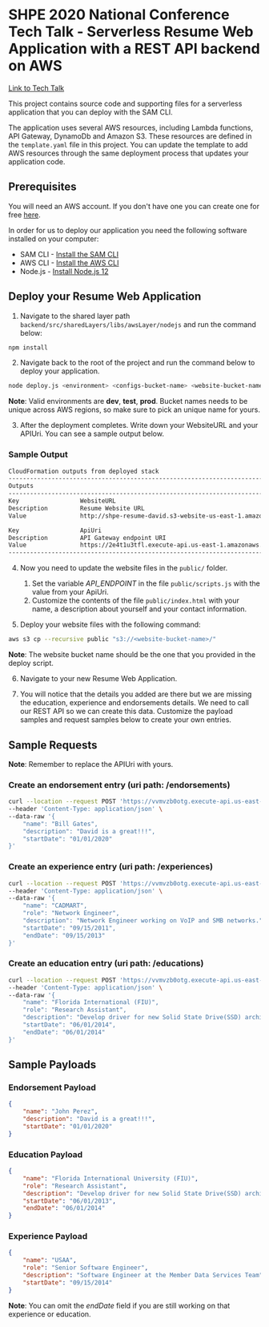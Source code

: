 # SHPE 2020 National Conference Tech Talk - Serverless Resume Web Application with a REST API backend on AWS

[Link to Tech Talk](https://shpe2020.mapyourshow.com/8_0/sessions/session-details.cfm?scheduleid=119)

This project contains source code and supporting files for a serverless application that you can deploy with the SAM CLI.

The application uses several AWS resources, including Lambda functions, API Gateway, DynamoDb and Amazon S3. These resources are defined in the `template.yaml` file in this project. You can update the template to add AWS resources through the same deployment process that updates your application code.

## Prerequisites

You will need an AWS account. If you don't have one you can create one for free [here](https://aws.amazon.com/free/free-tier/).

In order for us to deploy our application you need the following software installed on your computer:

* SAM CLI - [Install the SAM CLI](https://docs.aws.amazon.com/serverless-application-model/latest/developerguide/serverless-sam-cli-install.html)
* AWS CLI - [Install the AWS CLI](https://aws.amazon.com/cli/)
* Node.js - [Install Node.js 12](https://nodejs.org/en/)

## Deploy your Resume Web Application

1. Navigate to the shared layer path `backend/src/sharedLayers/libs/awsLayer/nodejs` and run the command below:

```bash
npm install
```

2. Navigate back to the root of the project and run the command below to deploy your application.

```bash
node deploy.js <environment> <configs-bucket-name> <website-bucket-name>
```

**Note**: Valid environments are **dev**, **test**, **prod**. Bucket names needs to be unique across AWS regions, so make sure to pick an unique name for yours.

3. After the deployment completes. Write down your WebsiteURL and your APIUri. You can see a sample output below.

### Sample Output

```bash
CloudFormation outputs from deployed stack
-------------------------------------------------------------------------------------------------
Outputs
-------------------------------------------------------------------------------------------------
Key                 WebsiteURL
Description         Resume Website URL
Value               http://shpe-resume-david.s3-website-us-east-1.amazonaws.com

Key                 ApiUri
Description         API Gateway endpoint URI
Value               https://2e4t1u3tfl.execute-api.us-east-1.amazonaws.com/dev
-------------------------------------------------------------------------------------------------
```

4. Now you need to update the website files in the `public/` folder.
    1. Set the variable *API_ENDPOINT* in the file `public/scripts.js` with the value from your ApiUri.
    2. Customize the contents of the file `public/index.html` with your name, a description about yourself and your contact information.

5. Deploy your website files with the following command:

```bash
aws s3 cp --recursive public "s3://<website-bucket-name>/"
```

**Note**: The website bucket name should be the one that you provided in the deploy script.

6. Navigate to your new Resume Web Application.

7. You will notice that the details you added are there but we are missing the education, experience and endorsements details. We need to call our REST API so we can create this data. Customize the payload samples and request samples below to create your own entries.

## Sample Requests

**Note**: Remember to replace the APIUri with yours.

### Create an endorsement entry (uri path: /endorsements)

```sh
curl --location --request POST 'https://vvmvzb0otg.execute-api.us-east-1.amazonaws.com/dev/endorsements' \
--header 'Content-Type: application/json' \
--data-raw '{
    "name": "Bill Gates",
    "description": "David is a great!!!",
    "startDate": "01/01/2020"
}'
```

### Create an experience entry (uri path: /experiences)

```sh
curl --location --request POST 'https://vvmvzb0otg.execute-api.us-east-1.amazonaws.com/dev/experiences' \
--header 'Content-Type: application/json' \
--data-raw '{
    "name": "CADMART",
    "role": "Network Engineer",
    "description": "Network Engineer working on VoIP and SMB networks.",
    "startDate": "09/15/2011",
    "endDate": "09/15/2013"
}'
```

### Create an education entry (uri path: /educations)

```sh
curl --location --request POST 'https://vvmvzb0otg.execute-api.us-east-1.amazonaws.com/dev/educations' \
--header 'Content-Type: application/json' \
--data-raw '{
    "name": "Florida International (FIU)",
    "role": "Research Assistant",
    "description": "Develop driver for new Solid State Drive(SSD) architecture",
    "startDate": "06/01/2014",
    "endDate": "06/01/2014"
}'
```

## Sample Payloads

### Endorsement Payload

```json
{
    "name": "John Perez",
    "description": "David is a great!!!",
    "startDate": "01/01/2020"
}
```

### Education Payload

```json
{
    "name": "Florida International University (FIU)",
    "role": "Research Assistant",
    "description": "Develop driver for new Solid State Drive(SSD) architecture",
    "startDate": "06/01/2013",
    "endDate": "06/01/2014"
}
```

### Experience Payload

```json
{
    "name": "USAA",
    "role": "Senior Software Engineer",
    "description": "Software Engineer at the Member Data Services Team",
    "startDate": "09/15/2014"
}
```

**Note**: You can omit the *endDate* field if you are still working on that experience or education.